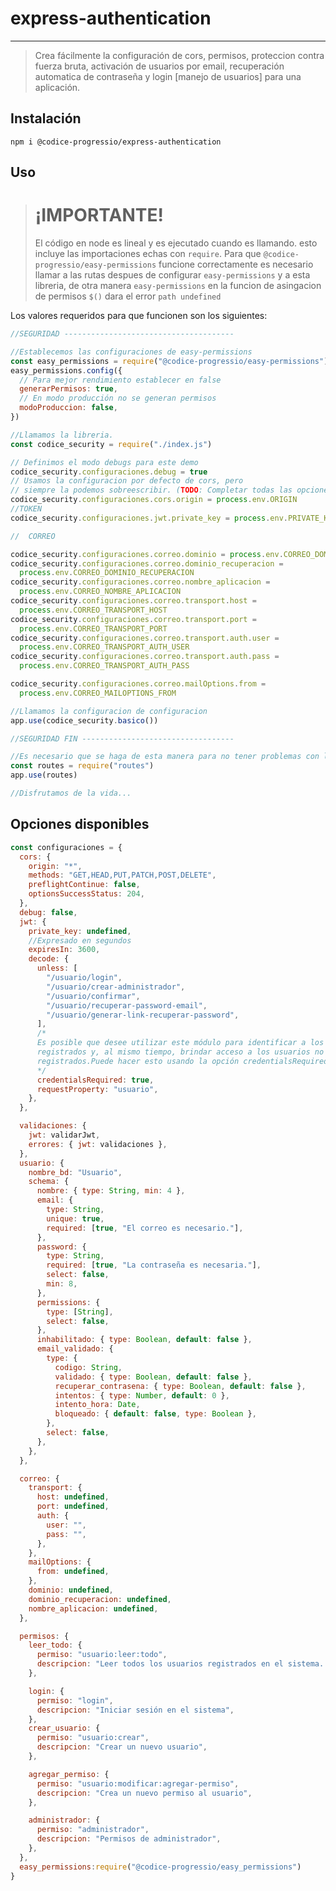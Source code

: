 # express-authentication

---

> Crea fácilmente la configuración de cors, permisos, proteccion contra fuerza bruta, activación de usuarios por email, recuperación automatica de contraseña y login [manejo de usuarios] para una aplicación.

## Instalación

`npm i @codice-progressio/express-authentication`

## Uso

> # ¡IMPORTANTE!
>
> El código en node es lineal y es ejecutado cuando es llamando. esto incluye las importaciones echas con `require`. Para que `@codice-progressio/easy-permissions` funcione correctamente es necesario llamar a las rutas despues de configurar `easy-permissions` y a esta libreria, de otra manera `easy-permissions` en la funcion de asingacion de permisos `$()` dara el error `path undefined`

Los valores requeridos para que funcionen son los siguientes:

```javascript
//SEGURIDAD --------------------------------------

//Establecemos las configuraciones de easy-permissions
const easy_permissions = require("@codice-progressio/easy-permissions")
easy_permissions.config({
  // Para mejor rendimiento establecer en false
  generarPermisos: true,
  // En modo producción no se generan permisos
  modoProduccion: false,
})

//Llamamos la libreria.
const codice_security = require("./index.js")

// Definimos el modo debugs para este demo
codice_security.configuraciones.debug = true
// Usamos la configuracion por defecto de cors, pero
// siempre la podemos sobreescribir. (TODO: Completar todas las opciones)
codice_security.configuraciones.cors.origin = process.env.ORIGIN
//TOKEN
codice_security.configuraciones.jwt.private_key = process.env.PRIVATE_KEY

//  CORREO

codice_security.configuraciones.correo.dominio = process.env.CORREO_DOMINIO
codice_security.configuraciones.correo.dominio_recuperacion =
  process.env.CORREO_DOMINIO_RECUPERACION
codice_security.configuraciones.correo.nombre_aplicacion =
  process.env.CORREO_NOMBRE_APLICACION
codice_security.configuraciones.correo.transport.host =
  process.env.CORREO_TRANSPORT_HOST
codice_security.configuraciones.correo.transport.port =
  process.env.CORREO_TRANSPORT_PORT
codice_security.configuraciones.correo.transport.auth.user =
  process.env.CORREO_TRANSPORT_AUTH_USER
codice_security.configuraciones.correo.transport.auth.pass =
  process.env.CORREO_TRANSPORT_AUTH_PASS

codice_security.configuraciones.correo.mailOptions.from =
  process.env.CORREO_MAILOPTIONS_FROM

//Llamamos la configuracion de configuracion
app.use(codice_security.basico())

//SEGURIDAD FIN ----------------------------------

//Es necesario que se haga de esta manera para no tener problemas con las configuraciones de easy-permissions.
const routes = require("routes")
app.use(routes)

//Disfrutamos de la vida...
```

## Opciones disponibles

```javascript
const configuraciones = {
  cors: {
    origin: "*",
    methods: "GET,HEAD,PUT,PATCH,POST,DELETE",
    preflightContinue: false,
    optionsSuccessStatus: 204,
  },
  debug: false,
  jwt: {
    private_key: undefined,
    //Expresado en segundos
    expiresIn: 3600,
    decode: {
      unless: [
        "/usuario/login",
        "/usuario/crear-administrador",
        "/usuario/confirmar",
        "/usuario/recuperar-password-email",
        "/usuario/generar-link-recuperar-password",
      ],
      /*
      Es posible que desee utilizar este módulo para identificar a los usuarios
      registrados y, al mismo tiempo, brindar acceso a los usuarios no
      registrados.Puede hacer esto usando la opción credentialsRequired:
      */
      credentialsRequired: true,
      requestProperty: "usuario",
    },
  },

  validaciones: {
    jwt: validarJwt,
    errores: { jwt: validaciones },
  },
  usuario: {
    nombre_bd: "Usuario",
    schema: {
      nombre: { type: String, min: 4 },
      email: {
        type: String,
        unique: true,
        required: [true, "El correo es necesario."],
      },
      password: {
        type: String,
        required: [true, "La contraseña es necesaria."],
        select: false,
        min: 8,
      },
      permissions: {
        type: [String],
        select: false,
      },
      inhabilitado: { type: Boolean, default: false },
      email_validado: {
        type: {
          codigo: String,
          validado: { type: Boolean, default: false },
          recuperar_contrasena: { type: Boolean, default: false },
          intentos: { type: Number, default: 0 },
          intento_hora: Date,
          bloqueado: { default: false, type: Boolean },
        },
        select: false,
      },
    },
  },

  correo: {
    transport: {
      host: undefined,
      port: undefined,
      auth: {
        user: "",
        pass: "",
      },
    },
    mailOptions: {
      from: undefined,
    },
    dominio: undefined,
    dominio_recuperacion: undefined,
    nombre_aplicacion: undefined,
  },

  permisos: {
    leer_todo: {
      permiso: "usuario:leer:todo",
      descripcion: "Leer todos los usuarios registrados en el sistema. ",
    },

    login: {
      permiso: "login",
      descripcion: "Iniciar sesión en el sistema",
    },
    crear_usuario: {
      permiso: "usuario:crear",
      descripcion: "Crear un nuevo usuario",
    },

    agregar_permiso: {
      permiso: "usuario:modificar:agregar-permiso",
      descripcion: "Crea un nuevo permiso al usuario",
    },

    administrador: {
      permiso: "administrador",
      descripcion: "Permisos de administrador",
    },
  },
  easy_permissions:require("@codice-progressio/easy_permissions")
}
```

